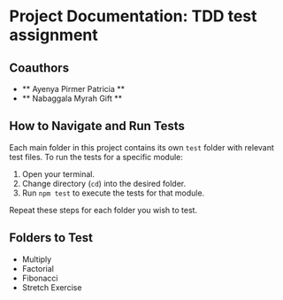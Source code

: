 # Project Documentation: TDD test assignment

## Coauthors

- ** Ayenya Pirmer Patricia **
- ** Nabaggala Myrah Gift **

## How to Navigate and Run Tests

Each main folder in this project contains its own `test` folder with relevant test files.
To run the tests for a specific module:

1.  Open your terminal.
2.  Change directory (`cd`) into the desired folder.
3.  Run `npm test` to execute the tests for that module.

Repeat these steps for each folder you wish to test.

## Folders to Test

- Multiply
- Factorial
- Fibonacci
- Stretch Exercise
